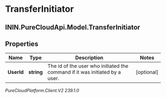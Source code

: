 # TransferInitiator

## ININ.PureCloudApi.Model.TransferInitiator

## Properties

|Name | Type | Description | Notes|
|------------ | ------------- | ------------- | -------------|
| **UserId** | **string** | The id of the user who initiated the command if it was initiated by a user. | [optional] |



_PureCloudPlatform.Client.V2 239.1.0_
